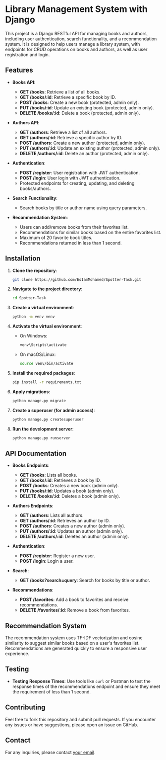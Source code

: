 # Library Management System with Django

This project is a Django RESTful API for managing books and authors, including user authentication, search functionality, and a recommendation system. It is designed to help users manage a library system, with endpoints for CRUD operations on books and authors, as well as user registration and login.

## Features

- **Books API**:
  - **GET /books**: Retrieve a list of all books.
  - **GET /books/:id**: Retrieve a specific book by ID.
  - **POST /books**: Create a new book (protected, admin only).
  - **PUT /books/:id**: Update an existing book (protected, admin only).
  - **DELETE /books/:id**: Delete a book (protected, admin only).

- **Authors API**:
  - **GET /authors**: Retrieve a list of all authors.
  - **GET /authors/:id**: Retrieve a specific author by ID.
  - **POST /authors**: Create a new author (protected, admin only).
  - **PUT /authors/:id**: Update an existing author (protected, admin only).
  - **DELETE /authors/:id**: Delete an author (protected, admin only).

- **Authentication**:
  - **POST /register**: User registration with JWT authentication.
  - **POST /login**: User login with JWT authentication.
  - Protected endpoints for creating, updating, and deleting books/authors.

- **Search Functionality**:
  - Search books by title or author name using query parameters.

- **Recommendation System**:
  - Users can add/remove books from their favorites list.
  - Recommendations for similar books based on the entire favorites list.
  - Maximum of 20 favorite book titles.
  - Recommendations returned in less than 1 second.

## Installation

1. **Clone the repository**:
    ```bash
    git clone https://github.com/Es1amMohamed/Spotter-Task.git
    ```

2. **Navigate to the project directory**:
    ```bash
    cd Spotter-Task
    ```

3. **Create a virtual environment**:
    ```bash
    python -m venv venv
    ```

4. **Activate the virtual environment**:
    - On Windows:
      ```bash
      venv\Scripts\activate
      ```
    - On macOS/Linux:
      ```bash
      source venv/bin/activate
      ```

5. **Install the required packages**:
    ```bash
    pip install -r requirements.txt
    ```

6. **Apply migrations**:
    ```bash
    python manage.py migrate
    ```

7. **Create a superuser (for admin access)**:
    ```bash
    python manage.py createsuperuser
    ```

8. **Run the development server**:
    ```bash
    python manage.py runserver
    ```

## API Documentation

- **Books Endpoints**:
  - **GET /books**: Lists all books.
  - **GET /books/:id**: Retrieves a book by ID.
  - **POST /books**: Creates a new book (admin only).
  - **PUT /books/:id**: Updates a book (admin only).
  - **DELETE /books/:id**: Deletes a book (admin only).

- **Authors Endpoints**:
  - **GET /authors**: Lists all authors.
  - **GET /authors/:id**: Retrieves an author by ID.
  - **POST /authors**: Creates a new author (admin only).
  - **PUT /authors/:id**: Updates an author (admin only).
  - **DELETE /authors/:id**: Deletes an author (admin only).

- **Authentication**:
  - **POST /register**: Register a new user.
  - **POST /login**: Login a user.

- **Search**:
  - **GET /books?search=query**: Search for books by title or author.

- **Recommendations**:
  - **POST /favorites**: Add a book to favorites and receive recommendations.
  - **DELETE /favorites/:id**: Remove a book from favorites.

## Recommendation System

The recommendation system uses TF-IDF vectorization and cosine similarity to suggest similar books based on a user's favorites list. Recommendations are generated quickly to ensure a responsive user experience.

## Testing

- **Testing Response Times**: Use tools like `curl` or Postman to test the response times of the recommendations endpoint and ensure they meet the requirement of less than 1 second.

## Contributing

Feel free to fork this repository and submit pull requests. If you encounter any issues or have suggestions, please open an issue on GitHub.


## Contact

For any inquiries, please contact [your email](mailto:eslammohamemetwaly@gmail.com).


